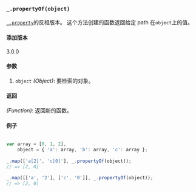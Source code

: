 ### `_.propertyOf(object)`[​](#_propertyofobject "_propertyofobject的直接链接")

[`_.property`](#property)的反相版本。 这个方法创建的函数返回给定 path 在`object`上的值。

#### 添加版本

3.0.0

#### 参数

1.  `object` _(Object)_: 要检索的对象。

#### 返回

_(Function)_: 返回新的函数。

#### 例子

```js

var array = [0, 1, 2],
    object = { 'a': array, 'b': array, 'c': array };
 
_.map(['a[2]', 'c[0]'], _.propertyOf(object));
// => [2, 0]
 
_.map([['a', '2'], ['c', '0']], _.propertyOf(object));
// => [2, 0]


```